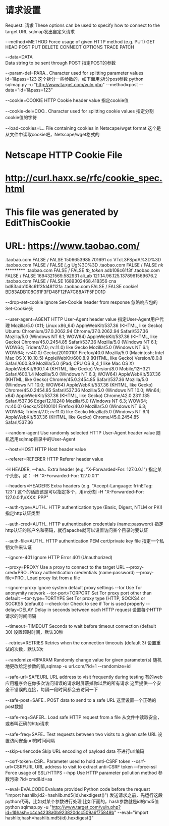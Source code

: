 # 请求设置

Request: 请求
These options can be used to specify how to connect to the target URL
sqlmap发出自定义请求


--method=METHOD
Force usage of given HTTP method (e.g. PUT)
GET
HEAD
POST
PUT
DELETE
CONNECT
OPTIONS
TRACE
PATCH

--data=DATA         
Data string to be sent through POST
指定POST的参数

--param-del=PARA..  Character used for splitting parameter values
id=1&pass=123
这个拆分一些参数的，如下面用;拆分post参数
python sqlmap.py -u "http://www.target.com/vuln.php" --method=post --data="id=1&pass=123"

--cookie=COOKIE     HTTP Cookie header value
指定cookie值


--cookie-del=COO..  Character used for splitting cookie values
指定分割cookie值的字符


--load-cookies=L..  File containing cookies in Netscape/wget format
这个是从文件中读取cookie吧，Netscape/wget格式的
# Netscape HTTP Cookie File
# http://curl.haxx.se/rfc/cookie_spec.html
# This file was generated by EditThisCookie
# URL: https://www.taobao.com/
.taobao.com	FALSE	/	FALSE	1506653985.701691	_cc_	VTcL3FSpdA%3D%3D
.taobao.com	FALSE	/	FALSE		_l_g_	Ug%3D%3D
.taobao.com	FALSE	/	FALSE		_nk_	*********
.taobao.com	FALSE	/	FALSE		_tb_token_	adb108c61f3f
.taobao.com	FALSE	/	FALSE	1694321569.582931	ali_ab	121.14.96.125.1378961569676.2
.taobao.com	FALSE	/	FALSE	1689302468.418356	cna	bd83adb108c61f3fd48f12fa
.taobao.com	FALSE	/	FALSE		cookie1	BD83ADB108C61F3FD48F12FA7C88A7F5FD01D


--drop-set-cookie   Ignore Set-Cookie header from response
忽略响应包的Set-Cookie头

    
--user-agent=AGENT  HTTP User-Agent header value
指定User-Agent用户代理
Mozilla/5.0 (X11; Linux x86_64) AppleWebKit/537.36 (KHTML, like Gecko) Ubuntu Chromium/37.0.2062.94 Chrome/37.0.2062.94 Safari/537.36
Mozilla/5.0 (Windows NT 6.1; WOW64) AppleWebKit/537.36 (KHTML, like Gecko) Chrome/45.0.2454.85 Safari/537.36
Mozilla/5.0 (Windows NT 6.1; WOW64; Trident/7.0; rv:11.0) like Gecko
Mozilla/5.0 (Windows NT 6.1; WOW64; rv:40.0) Gecko/20100101 Firefox/40.0
Mozilla/5.0 (Macintosh; Intel Mac OS X 10_10_5) AppleWebKit/600.8.9 (KHTML, like Gecko) Version/8.0.8 Safari/600.8.9
Mozilla/5.0 (iPad; CPU OS 8_4_1 like Mac OS X) AppleWebKit/600.1.4 (KHTML, like Gecko) Version/8.0 Mobile/12H321 Safari/600.1.4
Mozilla/5.0 (Windows NT 6.3; WOW64) AppleWebKit/537.36 (KHTML, like Gecko) Chrome/45.0.2454.85 Safari/537.36
Mozilla/5.0 (Windows NT 10.0; WOW64) AppleWebKit/537.36 (KHTML, like Gecko) Chrome/45.0.2454.85 Safari/537.36
Mozilla/5.0 (Windows NT 10.0; Win64; x64) AppleWebKit/537.36 (KHTML, like Gecko) Chrome/42.0.2311.135 Safari/537.36 Edge/12.10240
Mozilla/5.0 (Windows NT 6.3; WOW64; rv:40.0) Gecko/20100101 Firefox/40.0
Mozilla/5.0 (Windows NT 6.3; WOW64; Trident/7.0; rv:11.0) like Gecko
Mozilla/5.0 (Windows NT 6.1) AppleWebKit/537.36 (KHTML, like Gecko) Chrome/45.0.2454.85 Safari/537.36

--random-agent      Use randomly selected HTTP User-Agent header value
随机选用sqlmap目录中的User-Agent

    
--host=HOST         HTTP Host header value
    
--referer=REFERER   HTTP Referer header value
    
-H HEADER, --hea..  Extra header (e.g. "X-Forwarded-For: 127.0.0.1")
指定某个头部，如： -H "X-Forwarded-For: 127.0.0.1"

    
--headers=HEADERS   Extra headers (e.g. "Accept-Language: fr\nETag: 123")
这个的话应该是可以指定多个，用\n分割
-H "X-Forwarded-For: 127.0.0.1\nXXX: PPP"

   
--auth-type=AUTH..  HTTP authentication type (Basic, Digest, NTLM or PKI)
指定http认证类型

    
--auth-cred=AUTH..  HTTP authentication credentials (name:password)
指定http认证的账户名和密码，就行apache就可以设置访问某个目录时要认证

    
--auth-file=AUTH..  HTTP authentication PEM cert/private key file
指定一个私钥文件来认证

    
--ignore-401        Ignore HTTP Error 401 (Unauthorized)

--proxy=PROXY       Use a proxy to connect to the target URL
--proxy-cred=PRO..  Proxy authentication credentials (name:password)
--proxy-file=PRO..  Load proxy list from a file
    
--ignore-proxy      Ignore system default proxy settings
--tor               Use Tor anonymity network
--tor-port=TORPORT  Set Tor proxy port other than default
--tor-type=TORTYPE  Set Tor proxy type (HTTP, SOCKS4 or SOCKS5 (default))
--check-tor         Check to see if Tor is used properly
--delay=DELAY       Delay in seconds between each HTTP request
设置每个HTTP请求的时间间隔


--timeout=TIMEOUT   Seconds to wait before timeout connection (default 30)
设置超时时间，默认30秒

   
--retries=RETRIES   Retries when the connection timeouts (default 3)
设置重试的次数，默认3次

    
--randomize=RPARAM  Randomly change value for given parameter(s)
随机地更改给定参数的值,sqlmap -u url.com/?id=1 --randomize=id

    
--safe-url=SAFEURL  URL address to visit frequently during testing
有的web应用程序会在你多次访问错误的请求时屏蔽掉你以后的所有请求
这里提供一个安全不错误的连接，每隔一段时间都会去访问一下

    
--safe-post=SAFE..  POST data to send to a safe URL
这里设置一个正确的post数据

    
--safe-req=SAFER..  Load safe HTTP request from a file
从文件中读取安全，或者叫正确的http请求

--safe-freq=SAFE..  Test requests between two visits to a given safe URL
设置访问安全url的时间间隔

--skip-urlencode    Skip URL encoding of payload data
不进行url编码

--csrf-token=CSR..  Parameter used to hold anti-CSRF token
--csrf-url=CSRFURL  URL address to visit to extract anti-CSRF token
--force-ssl         Force usage of SSL/HTTPS
--hpp               Use HTTP parameter pollution method
参数污染 ?id=cmd&id=aa

--eval=EVALCODE     Evaluate provided Python code before the request
"import hashlib;id2=hashlib.md5(id).hexdigest()")
发送请求之前，先运行这段python代码，比如对某个参数进行处理
比如下面的，hash参数就是id的md5值
python sqlmap.py -u "http://www.target.com/vuln.php?id=1&hash=c4ca4238a0b923820dcc509a6f75849b" --eval="import hashlib;hash=hashlib.md5(id).hexdigest()"
